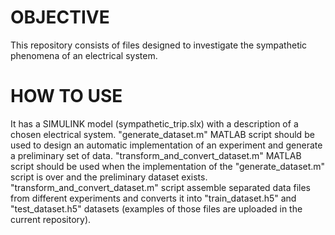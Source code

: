 # OBJECTIVE

This repository consists of files designed to investigate the sympathetic phenomena of an electrical system. 

# HOW TO USE

It has a SIMULINK model (sympathetic_trip.slx) with a description of a chosen electrical system. "generate_dataset.m" MATLAB script should be used to design an automatic implementation of an experiment and generate a preliminary set of data. "transform_and_convert_dataset.m" MATLAB script should be used when the implementation of the "generate_dataset.m" script is over and the preliminary dataset exists. "transform_and_convert_dataset.m" script assemble separated data files from different experiments and converts it into "train_dataset.h5" and "test_dataset.h5" datasets (examples of those files are uploaded in the current repository).
